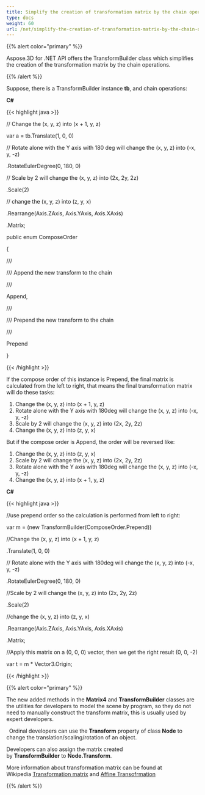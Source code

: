 ```yaml
---
title: Simplify the creation of transformation matrix by the chain operations
type: docs
weight: 60
url: /net/simplify-the-creation-of-transformation-matrix-by-the-chain-operations/
---
```


{{% alert color="primary" %}} 

Aspose.3D for .NET API offers the TransformBuilder class which simplifies the creation of the transformation matrix by the chain operations.

{{% /alert %}} 

Suppose, there is a TransformBuilder instance **tb**, and chain operations:

**C#**

{{< highlight java >}}

 // Change the (x, y, z) into (x + 1, y, z)

var a = tb.Translate(1, 0, 0)

// Rotate alone with the Y axis with 180 deg will change the (x, y, z) into (-x, y, -z)

.RotateEulerDegree(0, 180, 0)

// Scale by 2 will change the (x, y, z) into (2x, 2y, 2z)

.Scale(2)

// change the (x, y, z) into (z, y, x)

.Rearrange(Axis.ZAxis, Axis.YAxis, Axis.XAxis)

.Matrix;



public enum ComposeOrder

{

   /// <summary>

   /// Append the new transform to the chain

   /// </summary>

   Append,

   /// <summary>

   /// Prepend the new transform to the chain

   /// </summary>

   Prepend

}

{{< /highlight >}}

If the compose order of this instance is Prepend, the final matrix is calculated from the left to right, that means the final transformation matrix will do these tasks:

1. Change the (x, y, z) into (x + 1, y, z)
1. Rotate alone with the Y axis with 180deg will change the (x, y, z) into (-x, y, -z)
1. Scale by 2 will change the (x, y, z) into (2x, 2y, 2z)
1. Change the (x, y, z) into (z, y, x)

But if the compose order is Append, the order will be reversed like:

1. Change the (x, y, z) into (z, y, x)
1. Scale by 2 will change the (x, y, z) into (2x, 2y, 2z)
1. Rotate alone with the Y axis with 180deg will change the (x, y, z) into (-x, y, -z)
1. Change the (x, y, z) into (x + 1, y, z)

**C#**

{{< highlight java >}}

 //use prepend order so the calculation is performed from left to right:

var m = (new TransformBuilder(ComposeOrder.Prepend))

   //Change the (x, y, z) into (x + 1, y, z)

   .Translate(1, 0, 0)

   // Rotate alone with the Y axis with 180deg will change the (x, y, z) into (-x, y, -z)

   .RotateEulerDegree(0, 180, 0)

   //Scale by 2 will change the (x, y, z) into (2x, 2y, 2z)

   .Scale(2)

   //change the (x, y, z) into (z, y, x)

   .Rearrange(Axis.ZAxis, Axis.YAxis, Axis.XAxis)

   .Matrix;

 //Apply this matrix on a (0, 0, 0) vector, then we get the right result (0, 0, -2)

 var t = m * Vector3.Origin;

{{< /highlight >}}

{{% alert color="primary" %}} 

The new added methods in the **Matrix4** and **TransformBuilder** classes are the utilities for developers to model the scene by program, so they do not need to manually construct the transform matrix, this is usually used by expert developers. 

` `Ordinal developers can use the **Transform** property of class **Node** to change the translation/scaling/rotation of an object.

Developers can also assign the matrix created by **TransformBuilder** to **Node.Transform**.

More information about transformation matrix can be found at Wikipedia [Transformation matrix](https://en.wikipedia.org/wiki/Transformation_matrix#Examples_in_3D_computer_graphics) and [Affine Transofrmation](https://en.wikipedia.org/wiki/Affine_transformation)

{{% /alert %}}
